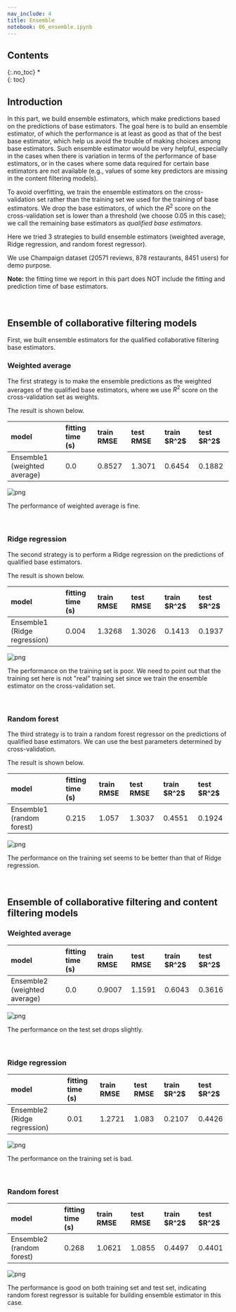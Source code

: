 ```yaml
---
nav_include: 4
title: Ensemble
notebook: 06_ensemble.ipynb
---
```


## Contents
{:.no_toc}
*  
{: toc}

## Introduction

In this part, we build ensemble estimators, which make predictions based on the predictions of base estimators. The goal here is to build an ensemble estimator, of which the performance is at least as good as that of the best base estimator, which help us avoid the trouble of making choices among base estimators. Such ensemble estimator would be very helpful, especially in the cases when there is variation in terms of the performance of base estimators, or in the cases where some data required for certain base estimators are not available (e.g., values of some key predictors are missing in the content filtering models).

To avoid overfitting, we train the ensemble estimators on the cross-validation set rather than the training set we used for the training of base estimators. We drop the base estimators, of which the $R^2$ score on the cross-validation set is lower than a threshold (we choose 0.05 in this case); we call the remaining base estimators as *qualified base estimators*.

Here we tried 3 strategies to build ensemble estimators (weighted average, Ridge regression, and random forest regressor).

We use Champaign dataset (20571 reviews, 878 restaurants, 8451 users) for demo purpose.

**Note:** the fitting time we report in this part does NOT include the fitting and prediction time of base estimators.
<br><br><br>











## Ensemble of collaborative filtering models

First, we built ensemble estimators for the qualified collaborative filtering base estimators.

### Weighted average

The first strategy is to make the ensemble predictions as the weighted averages of the qualified base estimators, where we use $R^2$ score on the cross-validation set as weights.

The result is shown below.







<table  class="dataframe">
  <thead>
    <tr style="text-align: left;">
      <th>model</th>
      <th>fitting time (s)</th>
      <th>train RMSE</th>
      <th>test RMSE</th>
      <th>train $R^2$</th>
      <th>test $R^2$</th>
    </tr>
  </thead>
  <tbody>
    <tr>
      <td>Ensemble1 (weighted average)</td>
      <td>0.0</td>
      <td>0.8527</td>
      <td>1.3071</td>
      <td>0.6454</td>
      <td>0.1882</td>
    </tr>
  </tbody>
</table>



![png](06_ensemble_files/06_ensemble_6_1.png)


    


The performance of weighted average is fine.
<br><br><br>

### Ridge regression

The second strategy is to perform a Ridge regression on the predictions of qualified base estimators.

The result is shown below.







<table  class="dataframe">
  <thead>
    <tr style="text-align: left;">
      <th>model</th>
      <th>fitting time (s)</th>
      <th>train RMSE</th>
      <th>test RMSE</th>
      <th>train $R^2$</th>
      <th>test $R^2$</th>
    </tr>
  </thead>
  <tbody>
    <tr>
      <td>Ensemble1 (Ridge regression)</td>
      <td>0.004</td>
      <td>1.3268</td>
      <td>1.3026</td>
      <td>0.1413</td>
      <td>0.1937</td>
    </tr>
  </tbody>
</table>



![png](06_ensemble_files/06_ensemble_9_1.png)


    


The performance on the training set is poor. We need to point out that the training set here is not "real" training set since we train the ensemble estimator on the cross-validation set.
<br><br><br>

### Random forest

The third strategy is to train a random forest regressor on the predictions of qualified base estimators. We can use the best parameters determined by cross-validation.

The result is shown below.







<table  class="dataframe">
  <thead>
    <tr style="text-align: left;">
      <th>model</th>
      <th>fitting time (s)</th>
      <th>train RMSE</th>
      <th>test RMSE</th>
      <th>train $R^2$</th>
      <th>test $R^2$</th>
    </tr>
  </thead>
  <tbody>
    <tr>
      <td>Ensemble1 (random forest)</td>
      <td>0.215</td>
      <td>1.057</td>
      <td>1.3037</td>
      <td>0.4551</td>
      <td>0.1924</td>
    </tr>
  </tbody>
</table>



![png](06_ensemble_files/06_ensemble_12_1.png)


    


The performance on the training set seems to be better than that of Ridge regression.
<br><br><br>

## Ensemble of collaborative filtering and content filtering models






### Weighted average







<table  class="dataframe">
  <thead>
    <tr style="text-align: left;">
      <th>model</th>
      <th>fitting time (s)</th>
      <th>train RMSE</th>
      <th>test RMSE</th>
      <th>train $R^2$</th>
      <th>test $R^2$</th>
    </tr>
  </thead>
  <tbody>
    <tr>
      <td>Ensemble2 (weighted average)</td>
      <td>0.0</td>
      <td>0.9007</td>
      <td>1.1591</td>
      <td>0.6043</td>
      <td>0.3616</td>
    </tr>
  </tbody>
</table>



![png](06_ensemble_files/06_ensemble_17_1.png)


    


The performance on the test set drops slightly.
<br><br><br>

### Ridge regression







<table  class="dataframe">
  <thead>
    <tr style="text-align: left;">
      <th>model</th>
      <th>fitting time (s)</th>
      <th>train RMSE</th>
      <th>test RMSE</th>
      <th>train $R^2$</th>
      <th>test $R^2$</th>
    </tr>
  </thead>
  <tbody>
    <tr>
      <td>Ensemble2 (Ridge regression)</td>
      <td>0.01</td>
      <td>1.2721</td>
      <td>1.083</td>
      <td>0.2107</td>
      <td>0.4426</td>
    </tr>
  </tbody>
</table>



![png](06_ensemble_files/06_ensemble_20_1.png)


    


The performance on the training set is bad.
<br><br><br>

### Random forest







<table  class="dataframe">
  <thead>
    <tr style="text-align: left;">
      <th>model</th>
      <th>fitting time (s)</th>
      <th>train RMSE</th>
      <th>test RMSE</th>
      <th>train $R^2$</th>
      <th>test $R^2$</th>
    </tr>
  </thead>
  <tbody>
    <tr>
      <td>Ensemble2 (random forest)</td>
      <td>0.268</td>
      <td>1.0621</td>
      <td>1.0855</td>
      <td>0.4497</td>
      <td>0.4401</td>
    </tr>
  </tbody>
</table>



![png](06_ensemble_files/06_ensemble_23_1.png)


    


The performance is good on both training set and test set, indicating random forest regressor is suitable for building ensemble estimator in this case.